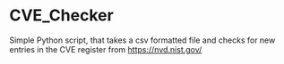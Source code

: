 # CVE_Checker
Simple Python script, that takes a csv formatted file and checks for new entries in the CVE register from https://nvd.nist.gov/
